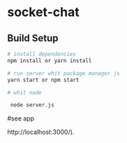# socket-chat



## Build Setup

``` bash
# install dependencies
npm install or yarn install

# run server whit package manager js
yarn start or npm start

# whit node

 node server.js

```
#see app

http://localhost:3000/).

